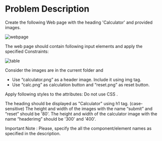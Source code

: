 # Problem Description

Create the following Web page with the heading 'Calculator' and provided images.

![webpage](//Web/gitignore\ReferenceImages\Web-Simple-CALCULATOR-Description-table.png)

The web page should contain following input elements and apply the specified Constraints:

![table](//Web/gitignore\ReferenceImages\Web-Simple-CALCULATOR-Description.png)

Consider the images are in the current folder and

* Use “calculator.png” as a header image. Include it using img tag.
* Use “calc.png” as calculation button and “reset.png” as reset button.

Apply following styles to the attributes: Do not use CSS .

The heading should be displayed as "Calculator" using h1 tag. (case-sensitive)
The height and width of the images with the name “submit” and “reset” should be '80'.
The height and width of the calculator image with the name “headerimg” should be '300' and '400'.

Important Note : Please, specify the all the component/element names as specified in the description.
